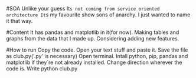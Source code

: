 #SOA
Unlike your guess It`s not coming from service oriented architecture
It`s my favourite show sons of anarchy.
I just wanted to name it that way.

#Content
It has pandas and matplotlib in it(for now).
Making tables and graphs from the data that I made up.
Considering adding new features.

#How to run
Copy the code.
Open your text stuff and paste it.
Save the file as club.py('.py' is necessary)
Open terminal.
Intall python, pip, pandas and matplotlib if they`re not already installed.
Change direction wherever the code is.
Write python club.py
